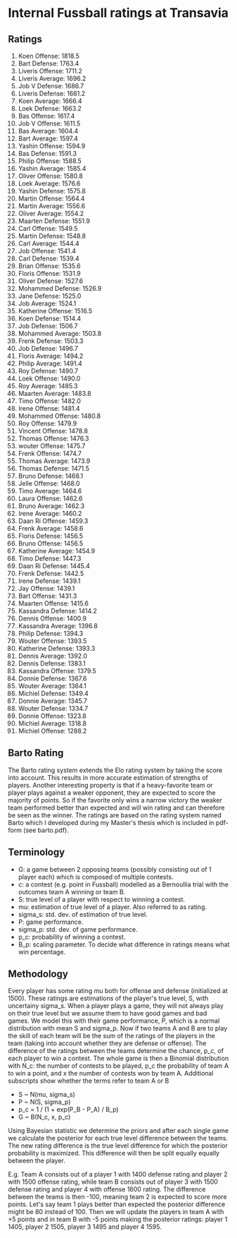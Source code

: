 # Internal Fussball ratings at Transavia
## Ratings
1. Koen Offense: 1818.5 
2. Bart Defense: 1763.4 
3. Liveris Offense: 1711.2 
4. Liveris Average: 1696.2 
5. Job V Defense: 1686.7 
6. Liveris Defense: 1681.2 
7. Koen Average: 1666.4 
8. Loek Defense: 1663.2 
9. Bas Offense: 1617.4 
10. Job V Offense: 1611.5 
11. Bas Average: 1604.4 
12. Bart Average: 1597.4 
13. Yashin Offense: 1594.9 
14. Bas Defense: 1591.3 
15. Philip Offense: 1588.5 
16. Yashin Average: 1585.4 
17. Oliver Offense: 1580.8 
18. Loek Average: 1576.6 
19. Yashin Defense: 1575.8 
20. Martin Offense: 1564.4 
21. Martin Average: 1556.6 
22. Oliver Average: 1554.2 
23. Maarten Defense: 1551.9 
24. Carl Offense: 1549.5 
25. Martin Defense: 1548.8 
26. Carl Average: 1544.4 
27. Job Offense: 1541.4 
28. Carl Defense: 1539.4 
29. Brian Offense: 1535.6 
30. Floris Offense: 1531.9 
31. Oliver Defense: 1527.6 
32. Mohammed Defense: 1526.9 
33. Jane Defense: 1525.0 
34. Job Average: 1524.1 
35. Katherine Offense: 1516.5 
36. Koen Defense: 1514.4 
37. Job Defense: 1506.7 
38. Mohammed Average: 1503.8 
39. Frenk  Defense: 1503.3 
40. Job  Defense: 1496.7 
41. Floris Average: 1494.2 
42. Philip Average: 1491.4 
43. Roy Defense: 1490.7 
44. Loek Offense: 1490.0 
45. Roy Average: 1485.3 
46. Maarten Average: 1483.8 
47. Timo Offense: 1482.0 
48. Irene Offense: 1481.4 
49. Mohammed Offense: 1480.8 
50. Roy Offense: 1479.9 
51. Vincent Offense: 1478.8 
52. Thomas Offense: 1476.3 
53. wouter Offense: 1475.7 
54. Frenk Offense: 1474.7 
55. Thomas Average: 1473.9 
56. Thomas Defense: 1471.5 
57. Bruno Defense: 1468.1 
58. Jelle Offense: 1468.0 
59. Timo Average: 1464.6 
60. Laura Offense: 1462.6 
61. Bruno Average: 1462.3 
62. Irene Average: 1460.2 
63. Daan Ri Offense: 1459.3 
64. Frenk Average: 1458.6 
65. Floris Defense: 1456.5 
66. Bruno Offense: 1456.5 
67. Katherine Average: 1454.9 
68. Timo Defense: 1447.3 
69. Daan Ri Defense: 1445.4 
70. Frenk Defense: 1442.5 
71. Irene Defense: 1439.1 
72. Jay Offense: 1439.1 
73. Bart Offense: 1431.3 
74. Maarten Offense: 1415.6 
75. Kassandra Defense: 1414.2 
76. Dennis Offense: 1400.9 
77. Kassandra Average: 1396.8 
78. Philip Defense: 1394.3 
79. Wouter Offense: 1393.5 
80. Katherine Defense: 1393.3 
81. Dennis Average: 1392.0 
82. Dennis Defense: 1383.1 
83. Kassandra Offense: 1379.5 
84. Donnie Defense: 1367.6 
85. Wouter Average: 1364.1 
86. Michiel Defense: 1349.4 
87. Donnie Average: 1345.7 
88. Wouter Defense: 1334.7 
89. Donnie Offense: 1323.8 
90. Michiel Average: 1318.8 
91. Michiel Offense: 1288.2 

## Barto Rating
The Barto rating system extends the Elo rating system by taking the score into account. This results in more accurate estimation of strengths of players. Another interesting property is that if a heavy-favorite team or player plays against a weaker opponent, they are expected to score the majority of points. So if the favorite only wins a narrow victory the weaker team performed better than expected and will win rating and can therefore be seen as the winner. The ratings are based on the rating system named Barto which I developed during my Master's thesis which is included in pdf-form (see barto.pdf).
## Terminology
- G: a game between 2 opposing teams (possibly consisting out of 1 player each) which is composed of multiple contests.
- c: a contest (e.g. point in Fussball) modelled as a Bernoullia trial with the outcomes team A winning or team B.
- S: true level of a player with respect to winning a contest.
- mu: estimation of true level of a player. Also referred to as rating.
- sigma_s: std. dev. of estimation of true level.
- P: game performance.
- sigma_p: std. dev. of game performance.
- p_c: probability of winning a contest.
- B_p: scaling parameter. To decide what difference in ratings means what win percentage.
## Methodology
Every player has some rating mu both for offense and defense (initialized at 1500). These ratings are estimations of the player's true level, S, with uncertainy sigma_s. When a player plays a game, they will not always play on their true level but we assume them to have good games and bad games. We model this with their game performance, P, which is a normal distribution with mean S and sigma_p. Now if two teams A and B are to play the skill of each team will be the sum of the ratings of the players in the team (taking into account whether they are defense or offense). The difference of the ratings between the teams determine the chance, p_c, of each player to win a contest. The whole game is then a Binomial distribution with N_c: the number of contests to be played, p_c the probability of team A to win a point, and x the number of contests won by team A. Additional subscripts show whether the terms refer to team A or B
- S ~ N(mu, sigma_s)
- P ~ N(S, sigma_p)
- p_c = 1 / (1 + exp(P_B - P_A) / B_p)
- G ~ B(N_c, x, p_c)

Using Bayesian statistic we determine the priors and after each single game we calculate the posterior for each true level difference between the teams. The new rating difference is the true level difference for which the posterior probability is maximized. This difference will then be split equally equally between the player. 

E.g. Team A consists out of a player 1 with 1400 defense rating and player 2 with 1500 offense rating, while team B consists out of player 3 with 1500 defense rating and player 4 with offense 1600 rating. The difference between the teams is then -100, meaning team 2 is expected to score more points. Let's say team 1 plays better than expected the posterior difference might be 80 instead of 100. Then we will update the players in team A with +5 points and in team B with -5 points making the posterior ratings: player 1 1405, player 2 1505, player 3 1495 and player 4 1595.